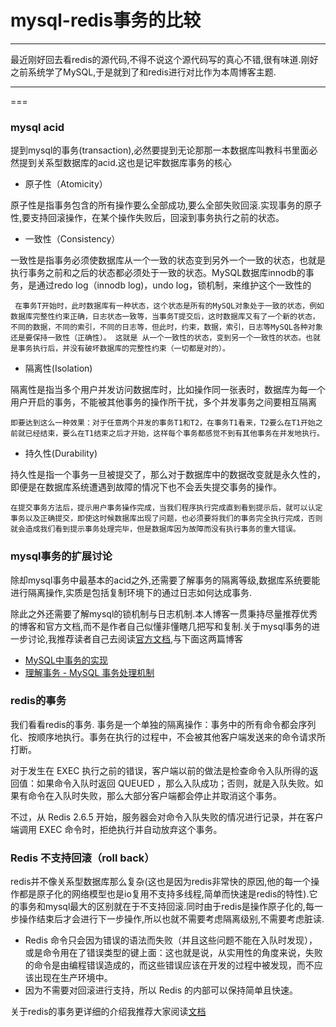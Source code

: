 mysql-redis事务的比较
===
---

最近刚好回去看redis的源代码,不得不说这个源代码写的真心不错,很有味道.刚好之前系统学了MySQL,于是就到了和redis进行对比作为本周博客主题.

---
===

### mysql acid
提到mysql的事务(transaction),必然要提到无论那那一本数据库叫教科书里面必然提到关系型数据库的acid.这也是记牢数据库事务的核心

- 原子性（Atomicity）

原子性是指事务包含的所有操作要么全部成功,要么全部失败回滚.实现事务的原子性,要支持回滚操作，在某个操作失败后，回滚到事务执行之前的状态。

-  一致性（Consistency）

一致性是指事务必须使数据库从一个一致的状态变到另外一个一致的状态，也就是执行事务之前和之后的状态都必须处于一致的状态。MySQL数据库innodb的事务，是通过redo log（innodb log)，undo log，锁机制，来维护这个一致性的

` 在事务T开始时，此时数据库有一种状态，这个状态是所有的MySQL对象处于一致的状态，例如数据库完整性约束正确，日志状态一致等，当事务T提交后，这时数据库又有了一个新的状态，不同的数据，不同的索引，不同的日志等，但此时，约束，数据，索引，日志等MySQL各种对象还是要保持一致性（正确性）。 这就是 从一个一致性的状态，变到另一个一致性的状态。也就是事务执行后，并没有破坏数据库的完整性约束（一切都是对的）。`

- 隔离性(Isolation)

隔离性是指当多个用户并发访问数据库时，比如操作同一张表时，数据库为每一个用户开启的事务，不能被其他事务的操作所干扰，多个并发事务之间要相互隔离

`即要达到这么一种效果：对于任意两个并发的事务T1和T2，在事务T1看来，T2要么在T1开始之前就已经结束，要么在T1结束之后才开始，这样每个事务都感觉不到有其他事务在并发地执行。`

- 持久性(Durability)

持久性是指一个事务一旦被提交了，那么对于数据库中的数据改变就是永久性的，即便是在数据库系统遭遇到故障的情况下也不会丢失提交事务的操作。

`在提交事务方法后，提示用户事务操作完成，当我们程序执行完成直到看到提示后，就可以认定事务以及正确提交，即使这时候数据库出现了问题，也必须要将我们的事务完全执行完成，否则就会造成我们看到提示事务处理完毕，但是数据库因为故障而没有执行事务的重大错误。`

### mysql事务的扩展讨论

除却mysql事务中最基本的acid之外,还需要了解事务的隔离等级,数据库系统要能进行隔离操作,实质是包括复制环境下的通过日志如何达成事务.

除此之外还需要了解mysql的锁机制与日志机制.本人博客一贯秉持尽量推荐优秀的博客和官方文档,而不是作者自己似懂非懂瞎几把写和复制.关于mysql事务的进一步讨论,我推荐读者自己去阅读[官方文档](https://dev.mysql.com/doc/refman/8.0/en/commit.html),与下面这两篇博客
- [MySQL中事务的实现](https://draveness.me/mysql-transaction)
- [理解事务 - MySQL 事务处理机制](https://www.jianshu.com/p/bcc614524024)

### redis的事务

我们看看redis的事务.
事务是一个单独的隔离操作：事务中的所有命令都会序列化、按顺序地执行。事务在执行的过程中，不会被其他客户端发送来的命令请求所打断。

对于发生在 EXEC 执行之前的错误，客户端以前的做法是检查命令入队所得的返回值：如果命令入队时返回 QUEUED ，那么入队成功；否则，就是入队失败。如果有命令在入队时失败，那么大部分客户端都会停止并取消这个事务。

不过，从 Redis 2.6.5 开始，服务器会对命令入队失败的情况进行记录，并在客户端调用 EXEC 命令时，拒绝执行并自动放弃这个事务。

###  Redis 不支持回滚（roll back）
redis并不像关系型数据库那么复杂(这也是因为redis非常快的原因,他的每一个操作都是原子化的网络模型也是io复用不支持多线程,简单而快速是redis的特性).它的事务和mysql最大的区别就在于不支持回滚.同时由于redis是操作原子化的,每一步操作结束后才会进行下一步操作,所以也就不需要考虑隔离级别,不需要考虑脏读.

- Redis 命令只会因为错误的语法而失败（并且这些问题不能在入队时发现），或是命令用在了错误类型的键上面：这也就是说，从实用性的角度来说，失败的命令是由编程错误造成的，而这些错误应该在开发的过程中被发现，而不应该出现在生产环境中。
- 因为不需要对回滚进行支持，所以 Redis 的内部可以保持简单且快速。

关于redis的事务更详细的介绍我推荐大家阅读[文档](http://www.redis.cn/topics/transactions.html)
